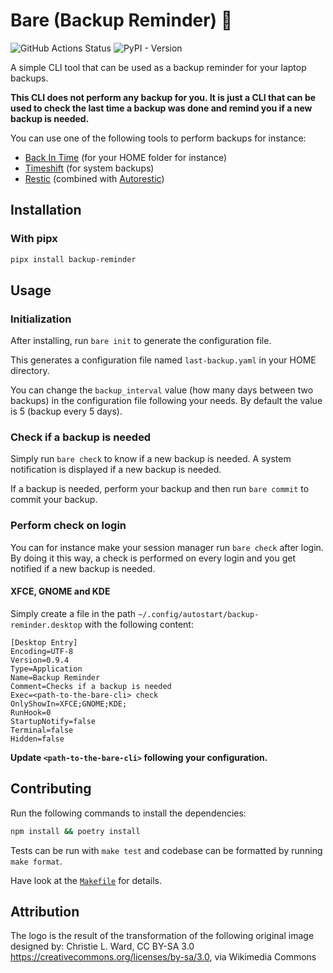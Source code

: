 # Bare (Backup Reminder) 🐻

![GitHub Actions Status](https://github.com/groovytron/bare/actions/workflows/ci.yaml/badge.svg?branch=main)
![PyPI - Version](https://img.shields.io/pypi/v/backup-reminder)

A simple CLI tool that can be used as a backup reminder for your laptop backups.

**This CLI does not perform any backup for you. It is just a CLI that
can be used to check the last time a backup was done and remind you if
a new backup is needed.**

You can use one of the following tools to perform backups for instance:

- [Back In Time](https://github.com/bit-team/backintime) (for your HOME folder for instance)
- [Timeshift](https://github.com/linuxmint/timeshift) (for system backups)
- [Restic](https://restic.net/) (combined with [Autorestic](https://autorestic.vercel.app/))

## Installation

### With pipx

```bash
pipx install backup-reminder
```

## Usage

### Initialization

After installing, run `bare init` to generate the configuration file.

This generates a configuration file named `last-backup.yaml` in
your HOME directory.

You can change the `backup_interval` value (how many days between two backups)
in the configuration file following your needs. By default the value is 5
(backup every 5 days).

### Check if a backup is needed

Simply run `bare check` to know if a new backup is needed.
A system notification is displayed if a new backup is needed.

If a backup is needed, perform your backup and then run `bare commit` to
commit your backup.

### Perform check on login

You can for instance make your session manager run `bare check` after login.
By doing it this way, a check is performed on every login and you get notified
if a new backup is needed.

#### XFCE, GNOME and KDE

Simply create a file in the path `~/.config/autostart/backup-reminder.desktop` with the following content:

```config
[Desktop Entry]
Encoding=UTF-8
Version=0.9.4
Type=Application
Name=Backup Reminder
Comment=Checks if a backup is needed
Exec=<path-to-the-bare-cli> check
OnlyShowIn=XFCE;GNOME;KDE;
RunHook=0
StartupNotify=false
Terminal=false
Hidden=false
```

**Update `<path-to-the-bare-cli>` following your configuration.**

## Contributing

Run the following commands to install the dependencies:

```bash
npm install && poetry install
```

Tests can be run with `make test` and codebase can be formatted by
running `make format`.

Have look at the [`Makefile`](./Makefile) for details.

## Attribution

The logo is the result of the transformation of the following original image
designed by: Christie L. Ward, CC BY-SA 3.0
<https://creativecommons.org/licenses/by-sa/3.0>, via Wikimedia Commons
